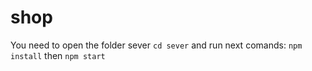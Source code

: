 # shop
You need to open the folder sever ```cd sever``` and run next comands:
```npm install```
then
```npm start```
